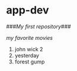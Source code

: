 # app-dev
###*My first repository*###

*my favorite movies*
1. john wick 2
2. yesterday
3. forest gump
